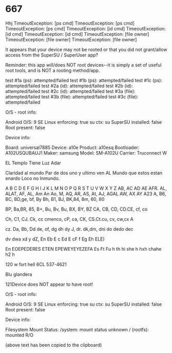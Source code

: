 # 667
Hhj
TimeoutException: [ps cmd]
TimeoutException: [ps cmd]
TimeoutException: [ps cmd]
TimeoutException: [id cmd]
TimeoutException: [id cmd]
TimeoutException: [id cmd]
TimeoutException: [file owner]
TimeoutException: [file owner]
TimeoutException: [file owner]

It appears that your device may not be rooted or that you did not grant/allow access from the SuperSU / SuperUser app?

Reminder: this app will/does NOT root devices--it is simply a set of useful root tools, and is NOT a rooting method/app.

  test #1a (ps):  attempted/failed
  test #1b (ps):  attempted/failed
  test #1c (ps):  attempted/failed
  test #2a (id):   attempted/failed
  test #2b (id):   attempted/failed
  test #2c (id):   attempted/failed
  test #3a (file): attempted/failed
  test #3b (file): attempted/failed
  test #3c (file): attempted/failed

O/S - root info:

   Android O/S: 9
   SE Linux enforcing: true
   su ctx: su
   SuperSU installed: false
   Root present: false

Device info:

   Board: universal7885
   Device: a10e
   Product: a10esq
   Bootloader: A102USQUBAUJ1
   Maker: samsung
   Model: SM-A102U
   Carrier: Truconnect
W

EL Templo Tiene Luz Adar

Claridad al mundo Par de dos uno y ultimo ven AL Mundo que estos estan enardo Loco no Inmundo.

A B C D E F G H I J K L M N O P Q R S T U V W X Y Z AB, AC AD AE AFR. AL, ALAT, AF, AL, Am An Ao, M, AQ, AR, AS, At, AJ, AGAL AW, AX AY A23 A, B6, BC, BD,ge, bf, By Bh, B1, BJ, BK,84, 8m, 60, 80

BP, Ba,BR, 85, B+, Bu, Bv, Bu, BX, BY, BZ CA, CB, CD, CD.CE, cf, co

Ch, C1, CJ. Ck, cc cmenco, cP, ca, CK, CS.Ct.cu, cv, cw,cx A

cz. Da, Bb, Dd de, of, dg dh dy J, dr. dk,dm, dni do dedo dec

dv dwa xd y dZ, En Eb E c Ed E cF f Eg Eh ELE)

En EOEPEDERES ETEN EPEWEYEYEZEFA Es Ft Fu h th hi she h hxh chahe h2 h

120 w fort hell 6CL 537-4621

Blu glandera

121Device does NOT appear to have root!

O/S - root info:

   Android O/S: 9
   SE Linux enforcing: true
   su ctx: su
   SuperSU installed: false
   Root present: false

Device info:


Filesystem Mount Status:
   /system: mount status unknown
   / (rootfs): mounted R/O

(above text has been copied to the clipboard)
